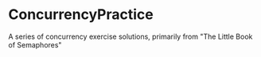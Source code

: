 # ConcurrencyPractice
A series of concurrency exercise solutions, primarily from "The Little Book of Semaphores"
